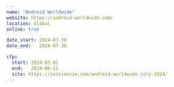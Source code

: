 ```yaml
---
name: "Android Worldwide"
website: https://android-worldwide.com/
location: Global
online: true

date_start: 2024-07-30
date_end:   2024-07-30

cfp:
  start: 2024-05-01
  end:   2024-06-12
  site: https://sessionize.com/android-worldwide-july-2024/
---
```

